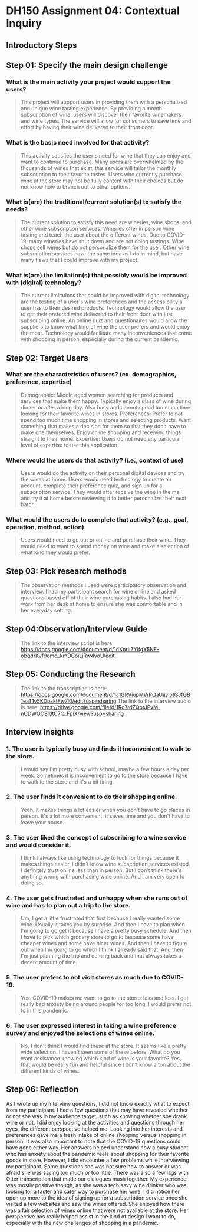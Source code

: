 # DH150 Assignment 04: Contextual Inquiry
## Introductory Steps
## Step 01: Specify the main design challenge 
### What is the main activity your project would support the users?
> This project will aupport users in providing them with a personalized and unique wine tasting experience. By providing a month subscription of wine, users will discover their favorite winemakers and wine types. The service will allow for consumers to save time and effort by having their wine delivered to their front door.

### What is the basic need involved for that activity?
>This activity satisfies the user's need for wine that they can enjoy and want to continue to purchase. Many users are overwhelmed by the thousands of wines that exist, this service will tailor the monthly subscription to their favorite tastes. Users who currently purchase wine at the store may not be fully content with their choices but do not know how to branch out to other options. 

### What is(are) the traditional/current solution(s) to satisfy the needs?
> The current solution to satisfy this need are wineries, wine shops, and other wine subscription services. Wineries offer in person wine tasting and teach the user about the different wines. Due to COVID-19, many wineries have shut down and are not doing tastings. Wine shops sell wines but do not personalize them for the user. Other wine subscription services have the same idea as I do in mind, but have many flaws that I could improve with my project. 


### What is(are) the limitation(s) that possibly would be improved with (digital) technology?
>The current limitations that could be improved with digital technology are the testing of a user's wine preferences and the accessibility a user has to their desired products. Technology would allow the user to get their prefered wine delivered to their front door with just subscribing online. An online quiz and questionaires would allow the suppliers to know what kind of wine the user prefers and would enjoy the most. Technology would facilitate many inconveniences that come with shopping in person, especially during the current pandemic. 



## Step 02: Target Users

### What are the characteristics of users? (ex. demographics, preference, expertise) 
> Demographic: Middle aged women searching for products and services that make them happy. Typically enjoy a glass of wine during dinner or after a long day. Also busy and cannot spend too much time looking for their favorite wines in stores.
> Preferences: Prefer to not spend too much time shopping in stores and selecting products. Want something that makes a decision for them so that they don't have to make one themselves. Enjoy online shopping and receiving things straight to their home. 
> Expertise: Users do not need any particular level of expertise to use this application. 

### Where would the users do that activity? (i.e., context of use)
> Users would do the activity on their personal digital devices and try the wines at home. Users would need technology to create an account, complete their preference quiz, and sign up for a subscription service. They would after receive the wine in the mail and try it at home before reviewing it to better personalize their next batch. 

### What would the users do to complete that activity? (e.g., goal, operation, method, action)

> Users would need to go out or online and purchase their wine. They would need to want to spend money on wine and make a selection of what kind they would prefer.


## Step 03: Pick research methods 
> The observation methods I used were participatory observation and interview. I had my participant search for wine online and asked questions based off of their wine purchasing habits. I also had her work from her desk at home to ensure she was comfortable and in her everyday setting.

## Step 04:Observation/Interview Guide 
>The link to the interview script is here: https://docs.google.com/document/d/1dXprIIZYifgY5NE-obqdrKvf9omo_kmDCoiLjRw4voU/edit

## Step 05: Conducting the Research
> The link to the transcription is here: https://docs.google.com/document/d/1J1GRViupMWPQaUjjylptGJfGB1eaT1v5KDpsktFw7l0/edit?usp=sharing
> The link to the interview audio is here: https://drive.google.com/file/d/1Ro7rdZQbrJPvM-nCDWOOSldtC7Q_FpiX/view?usp=sharing

## Interview Insights
### 1. The user is typically busy and finds it inconvenient to walk to the store. 
>  I would say I'm pretty busy with school, maybe a few hours a day per week. Sometimes it is inconvenient to go to the store because I have to walk to the store and it's a bit tiring. 

### 2. The user finds it convenient to do their shopping online.
> Yeah, it makes things a lot easier when you don't have to go places in person. It's a lot more convenient, it saves time and you don't have to leave your house.

### 3. The user liked the concept of subscribing to a wine service and would consider it.
> I think I always like using technology to look for things because it makes things easier. I didn't know wine subscription services existed. I definitely trust online less than in person. But I don't think there's anything wrong with purchasing wine online. And I am very open to doing so.

### 4. The user gets frustrated and unhappy when she runs out of wine and has to plan out a trip to the store.
>Um, I get a little frustrated that first because I really wanted some wine. Usually it takes you by surprise. And then I have to plan when I'm going to go get it because I have a pretty busy schedule. And then I have to pick which grocery store to go to because some have cheaper wines and some have nicer wines. And then I have to figure out when I'm going to go which I think I already said that. And then I'm just planning the trip and coming back and that always takes a decent amount of time. 

### 5. The user prefers to not visit stores as much due to COVID-19.
> Yes. 
COVID-19 makes me want to go to the stores less and less. I get really bad anxiety being around people for too long, I would prefer not to in this pandemic.


### 6. The user expressed interest in taking a wine preference survey and enjoyed the selections of wines online.
> No, I don't think I would find these at the store. It seems like a pretty wide selection. I haven't seen some of these before. What do you want assistance knowing which kind of wine is your favorite? 
Yes, that would be really fun and helpful since I don’t know a ton about the different kinds of wines.

## Step 06: Reflection
As I wrote up my interview questions, I did not know exactly what to expect from my participant. I had a few questions that may have revealed whether or not she was in my audience target, such as knowing whether she drank wine or not. I did enjoy looking at the activities and questions through her eyes, the different perspective helped me. Looking into her interests and preferences gave me a fresh intake of online shopping versus shopping in person. It was also important to note that the COVID-19 questions could have gone either way. Her answers helped understand how a busy student who has anxiety about the pandemic feels about shopping for their favorite goods in store. However, I did encounter a few problems while interviewing my participant. Some questions she was not sure how to answer or was afraid she was saying too much or too little. There was also a few lags with Otter transcription that made our dialogues mash together. My experience was mostly positive though, as she was a tech savy wine drinker who was looking for a faster and safer way to purchase her wine. I did notice her open up more to the idea of signing up for a subscription service once she visited a few websites and saw the wines offered. She enjoyed how there was a fair selection of wines online that were not available at the store. Her perspective has really helped assist in the kind of design I want to do, especially with the new challenges of shopping in a pandemic. 


